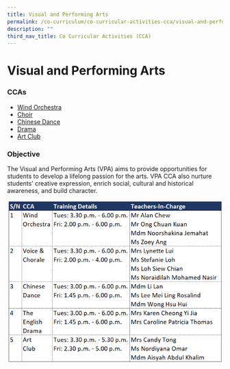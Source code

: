 ```yaml
---
title: Visual and Performing Arts
permalink: /co-curriculum/co-curricular-activities-cca/visual-and-performing-arts/
description: ""
third_nav_title: Co Curricular Activities (CCA)
---
```

# **Visual and Performing Arts**

### CCAs
* [Wind Orchestra](/co-curriculum/co-curricular-activities-cca/visual-n-performing-arts/yishun-town-wind-orchestra/) 
* [Choir](/co-curriculum/co-curricular-activities-cca/visual-n-performing-arts/yishun-town-voices-and-chorale/)
* [Chinese Dance](/co-curriculum/co-curricular-activities-cca/visual-n-performing-arts/yishun-town-chinese-dance/)
* [Drama](/co-curriculum/co-curricular-activities-cca/visual-n-performing-arts/yishun-town-drama-club)
* [Art Club](/co-curriculum/co-curricular-activities-cca/visual-n-performing-arts/yishun-town-art-club)

### Objective
  
The Visual and Performing Arts (VPA) aims to provide opportunities for students to develop a lifelong passion for the arts. VPA CCA also nurture students’ creative expression, enrich social, cultural and historical awareness, and build character.

![](/images/visual.png)